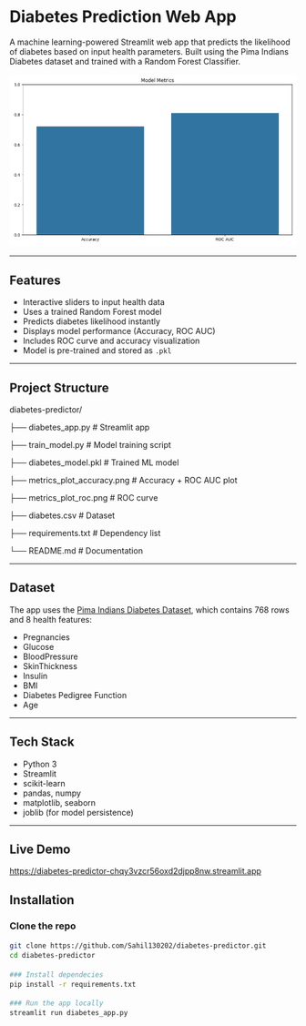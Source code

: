 #  Diabetes Prediction Web App

A machine learning-powered Streamlit web app that predicts the likelihood of diabetes based on input health parameters. Built using the Pima Indians Diabetes dataset and trained with a Random Forest Classifier.

![Streamlit App Screenshot](metrics_plot_accuracy.png)

---

##  Features

-  Interactive sliders to input health data
-  Uses a trained Random Forest model
-  Predicts diabetes likelihood instantly
-  Displays model performance (Accuracy, ROC AUC)
-  Includes ROC curve and accuracy visualization
-  Model is pre-trained and stored as `.pkl`

---

##  Project Structure

diabetes-predictor/

├── diabetes_app.py              # Streamlit app

├── train_model.py               # Model training script

├── diabetes_model.pkl           # Trained ML model

├── metrics_plot_accuracy.png    # Accuracy + ROC AUC plot

├── metrics_plot_roc.png         # ROC curve

├── diabetes.csv                 # Dataset

├── requirements.txt             # Dependency list

└── README.md                    # Documentation



---

##  Dataset

The app uses the [Pima Indians Diabetes Dataset](https://www.kaggle.com/datasets/uciml/pima-indians-diabetes-database), which contains 768 rows and 8 health features:

- Pregnancies
- Glucose
- BloodPressure
- SkinThickness
- Insulin
- BMI
- Diabetes Pedigree Function
- Age

---

##  Tech Stack

- Python 3
- Streamlit
- scikit-learn
- pandas, numpy
- matplotlib, seaborn
- joblib (for model persistence)

---

##  Live Demo
https://diabetes-predictor-chqy3vzcr56oxd2djpp8nw.streamlit.app

##  Installation

### Clone the repo

```bash
git clone https://github.com/Sahil130202/diabetes-predictor.git
cd diabetes-predictor

### Install dependecies
pip install -r requirements.txt

### Run the app locally
streamlit run diabetes_app.py



